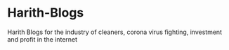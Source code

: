 # Harith-Blogs
Harith Blogs for the industry of cleaners, corona virus fighting, investment and profit in the internet
